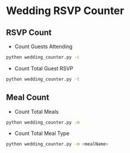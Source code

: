 # Wedding RSVP Counter

## RSVP Count
* Count Guests Attending
```bash
python wedding_counter.py -c
``` 
* Count Total Guest RSVP
```bash
python wedding_counter.py -t
```

## Meal Count
* Count Total Meals
```bash
python wedding_counter.py -m
```
* Count Total Meal Type 
```bash
python wedding_counter.py -m <mealName>
```
